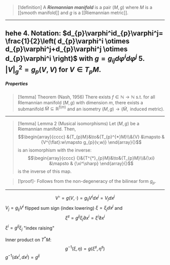 > [!definition]
> A ***Riemannian manifold*** is a pair $(M,g)$ where $M$ is a [[smooth manifold]] and $g$ is a [[Riemannian metric]].

---
hehe
4. Notation: $d_{p}\varphi^id_{p}\varphi^j= \frac{1}{2}\left(  d_{p}\varphi^i \otimes  d_{p}\varphi^j+d_{p}\varphi^j \otimes  d_{p}\varphi^i \right)$ with $g=g_{ij}d\varphi^id\varphi^j$
5. $\left| V \right|_{g}^{2}=g_{p}(V,V)$ for $V\in T_{p}M$.
---
##### Properties
> [!lemma] Theorem (Nash, 1956)
> There exists $f\in \mathbb{N}\to \mathbb{N}$ s.t. for all RIemannian manifold $(M,g)$ with dimension $m$, there exists a submanifold $\tilde{M}\subseteq \mathbb{R}^{f(m)}$ and an isometry $(M,g)\to(\tilde{M},\text{ induced metric})$.
---
> [!lemma] Lemma 2 (Musical isomorphisms)
> Let $(M,g)$ be a Riemannian manifold. Then, $$\begin{array}{cccc} &{T_{p}M}&\to&{T_{p}^{*}M}\\&{V} &\mapsto & {V^{\flat}:w\mapsto g_{p}(v,w)} \end{array}{}$$is an isomorphism with the inverse: $$\begin{array}{cccc} {}&{T^{*}_{p}M}&\to&{T_{p}M}\\&{\xi} &\mapsto & {\xi^\sharp} \end{array}{}$$is the inverse of this map. 

> [!proof]-
> Follows from the non-degeneracy of the bilinear form $g_{p}$.
---
$$V^\flat=g(V,\cdot )=g_{ij}V^idx^j=V_{j}dx^j$$
$V_{j}=g_{ij}V^i$ flipped sum sign (index lowering)
$\xi=\xi_{j}dx^j$ and 
$$\xi^\sharp=g^{ij}\xi_{j}\partial x^i=\xi^i\partial x^i$$
$\xi^i=g^{ij}\xi_{j}$ "index raising"

Inner product on $T^{*}M$: $$g^{-1}(\xi,\eta)=g(\xi^\sharp,\eta^\sharp)$$
$g^{-1}(dx^i,dx^j)=g^{ij}$
